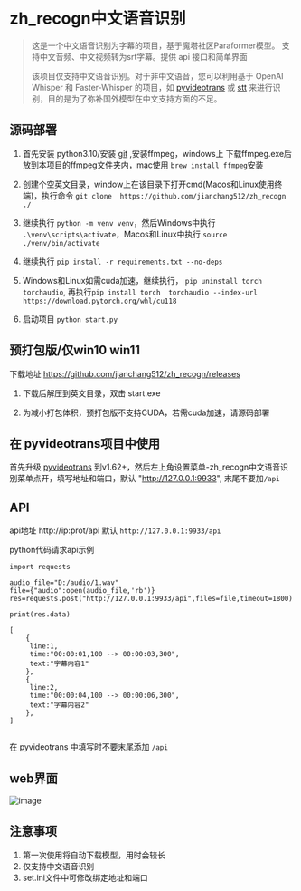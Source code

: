 # zh_recogn中文语音识别

>
> 这是一个中文语音识别为字幕的项目，基于魔塔社区Paraformer模型。
> 支持中文音频、中文视频转为srt字幕。提供 api 接口和简单界面
>
> 该项目仅支持中文语音识别。对于非中文语音，您可以利用基于 OpenAI Whisper 和 Faster-Whisper 的项目，如 [pyvideotrans](https://github.com/jianchang512/pyvideotrans) 或 [stt](https://github.com/jianchang512/stt) 来进行识别，目的是为了弥补国外模型在中文支持方面的不足。
> 


## 源码部署

1. 首先安装 python3.10/安装 [git](https://git-scm.com/downloads) ,安装ffmpeg，windows上 下载ffmpeg.exe后放到本项目的ffmpeg文件夹内，mac使用 `brew install ffmpeg`安装

2. 创建个空英文目录，window上在该目录下打开cmd(Macos和Linux使用终端)，执行命令 `git clone  https://github.com/jianchang512/zh_recogn ./`

3. 继续执行 `python -m venv venv`，然后Windows中执行 `.\venv\scripts\activate`，Macos和Linux中执行 `source ./venv/bin/activate`

4. 继续执行 `pip install -r requirements.txt --no-deps`

5. Windows和Linux如需cuda加速，继续执行， `pip uninstall torch torchaudio`, 再执行`pip install torch  torchaudio --index-url https://download.pytorch.org/whl/cu118`

6. 启动项目 `python start.py`


## 预打包版/仅win10 win11

下载地址 https://github.com/jianchang512/zh_recogn/releases

1. 下载后解压到英文目录，双击 start.exe

2. 为减小打包体积，预打包版不支持CUDA，若需cuda加速，请源码部署



## 在 pyvideotrans项目中使用

首先升级 [pyvideotrans](https://github.com/jianchang512/pyvideotrans)   到v1.62+，然后左上角设置菜单-zh_recogn中文语音识别菜单点开，填写地址和端口，默认 "http://127.0.0.1:9933", 末尾不要加`/api`


## API 

api地址 http://ip:prot/api  默认 `http://127.0.0.1:9933/api`

python代码请求api示例

```
import requests

audio_file="D:/audio/1.wav"
file={"audio":open(audio_file,'rb')}
res=requests.post("http://127.0.0.1:9933/api",files=file,timeout=1800)

print(res.data)

[
	{
	 line:1,
	 time:"00:00:01,100 --> 00:00:03,300",
	 text:"字幕内容1"
	},
	{
	 line:2,
	 time:"00:00:04,100 --> 00:00:06,300",
	 text:"字幕内容2"
	},
]


```

在 pyvideotrans 中填写时不要末尾添加 `/api`


## web界面
![image](https://github.com/jianchang512/zh_recogn/assets/3378335/86305245-c206-4507-afb8-90193dd27bd1)


## 注意事项

1. 第一次使用将自动下载模型，用时会较长
2. 仅支持中文语音识别
3. set.ini文件中可修改绑定地址和端口
